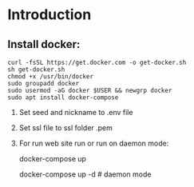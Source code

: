 # Introduction 

## Install docker:

    curl -fsSL https://get.docker.com -o get-docker.sh
    sh get-docker.sh
    chmod +x /usr/bin/docker
    sudo groupadd docker
    sudo usermod -aG docker $USER && newgrp docker
    sudo apt install docker-compose

1) Set seed and nickname to .env file

2) Set ssl file to ssl folder <domain>.pem

3) For run web site run or run on daemon mode:

    docker-compose up 

    docker-compose up -d # daemon mode
